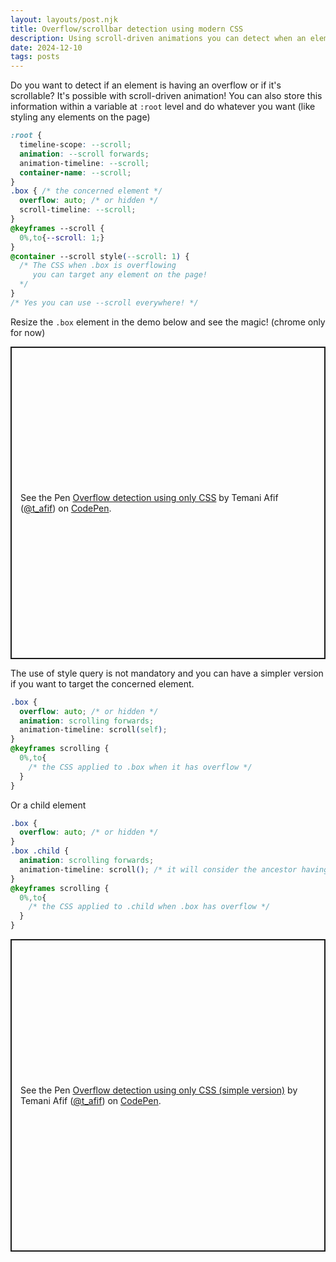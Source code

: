 ```yaml
---
layout: layouts/post.njk
title: Overflow/scrollbar detection using modern CSS 
description: Using scroll-driven animations you can detect when an element is overflowing or has a scrollbar
date: 2024-12-10
tags: posts
---
```


Do you want to detect if an element is having an overflow or if it's scrollable? It's possible with scroll-driven animation! You can also store this information within a variable at `:root` level and do whatever you want (like styling any elements on the page)

```css
:root {
  timeline-scope: --scroll;
  animation: --scroll forwards;
  animation-timeline: --scroll;
  container-name: --scroll;
}
.box { /* the concerned element */
  overflow: auto; /* or hidden */
  scroll-timeline: --scroll;
}
@keyframes --scroll {
  0%,to{--scroll: 1;}
}
@container --scroll style(--scroll: 1) {
  /* The CSS when .box is overflowing 
     you can target any element on the page!
  */
}
/* Yes you can use --scroll everywhere! */
```

Resize the `.box` element in the demo below and see the magic! (chrome only for now)

<p class="codepen" data-height="500" data-default-tab="result" data-slug-hash="GgKZBWX" data-pen-title="Overflow detection using only CSS" data-preview="true" data-user="t_afif" style="height: 500px; box-sizing: border-box; display: flex; align-items: center; justify-content: center; border: 2px solid; margin: 1em 0; padding: 1em;">
  <span>See the Pen <a href="https://codepen.io/t_afif/pen/GgKZBWX">
  Overflow detection using only CSS</a> by Temani Afif (<a href="https://codepen.io/t_afif">@t_afif</a>)
  on <a href="https://codepen.io">CodePen</a>.</span>
</p>

The use of style query is not mandatory and you can have a simpler version if you want to target the concerned element.

```css
.box {
  overflow: auto; /* or hidden */
  animation: scrolling forwards;
  animation-timeline: scroll(self);
}
@keyframes scrolling {
  0%,to{
    /* the CSS applied to .box when it has overflow */
  }
}
``` 

Or a child element

```css
.box {
  overflow: auto; /* or hidden */
}
.box .child {
  animation: scrolling forwards;
  animation-timeline: scroll(); /* it will consider the ancestor having overflow: auto/hidden  */
}
@keyframes scrolling {
  0%,to{
    /* the CSS applied to .child when .box has overflow */
  }
}
``` 

<p class="codepen" data-height="500" data-default-tab="result" data-slug-hash="ZYzOaZp" data-pen-title="Overflow detection using only CSS (simple version)" data-preview="true" data-user="t_afif" style="height: 500px; box-sizing: border-box; display: flex; align-items: center; justify-content: center; border: 2px solid; margin: 1em 0; padding: 1em;">
  <span>See the Pen <a href="https://codepen.io/t_afif/pen/ZYzOaZp">
  Overflow detection using only CSS (simple version)</a> by Temani Afif (<a href="https://codepen.io/t_afif">@t_afif</a>)
  on <a href="https://codepen.io">CodePen</a>.</span>
</p>
<script async src="https://cpwebassets.codepen.io/assets/embed/ei.js"></script>